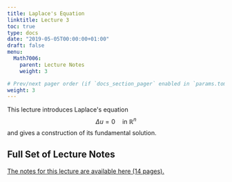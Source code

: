 ```yaml
---
title: Laplace's Equation
linktitle: Lecture 3
toc: true
type: docs
date: "2019-05-05T00:00:00+01:00"
draft: false
menu:
  Math7006:
    parent: Lecture Notes
    weight: 3

# Prev/next pager order (if `docs_section_pager` enabled in `params.toml`)
weight: 3
---
```

This lecture introduces Laplace's equation
$$
\Delta u = 0 \quad \text{in}~ \mathbb{R}^n
$$
and gives a construction of its fundamental solution.

## Full Set of Lecture Notes

[The notes for this lecture are available here (14 pages).](https://www.dropbox.com/s/ucifg1mr7lubhgi/uc-7006-Lec-3-Laplaces-Equation.pdf?dl=0)

